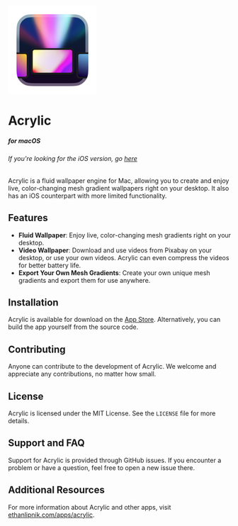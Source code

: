 <img src="Icon.png" width="200">

# Acrylic

##### for macOS

###### *If you're looking for the iOS version, go [here](https://github.com/EthanLipnik/Acrylic-iOS)*

Acrylic is a fluid wallpaper engine for Mac, allowing you to create and enjoy live, color-changing mesh gradient wallpapers right on your desktop. It also has an iOS counterpart with more limited functionality.

## Features

- **Fluid Wallpaper**: Enjoy live, color-changing mesh gradients right on your desktop.
- **Video Wallpaper**: Download and use videos from Pixabay on your desktop, or use your own videos. Acrylic can even compress the videos for better battery life.
- **Export Your Own Mesh Gradients**: Create your own unique mesh gradients and export them for use anywhere.

## Installation

Acrylic is available for download on the [App Store](https://apps.apple.com/us/app/acrylic-wallpaper-engine/id1591850668). Alternatively, you can build the app yourself from the source code.

## Contributing

Anyone can contribute to the development of Acrylic. We welcome and appreciate any contributions, no matter how small.

## License

Acrylic is licensed under the MIT License. See the `LICENSE` file for more details.

## Support and FAQ

Support for Acrylic is provided through GitHub issues. If you encounter a problem or have a question, feel free to open a new issue there.

## Additional Resources

For more information about Acrylic and other apps, visit [ethanlipnik.com/apps/acrylic](http://ethanlipnik.com/apps/acrylic).
